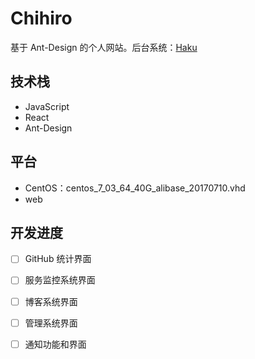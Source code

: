 # Chihiro
基于 Ant-Design 的个人网站。后台系统：[Haku](https://github.com/Txiaozhe/Haku)

## 技术栈
* JavaScript
* React
* Ant-Design

## 平台
* CentOS：centos_7_03_64_40G_alibase_20170710.vhd
* web

## 开发进度
- [ ] GitHub 统计界面
- [ ] 服务监控系统界面
- [ ] 博客系统界面
- [ ] 管理系统界面
- [ ] 通知功能和界面

